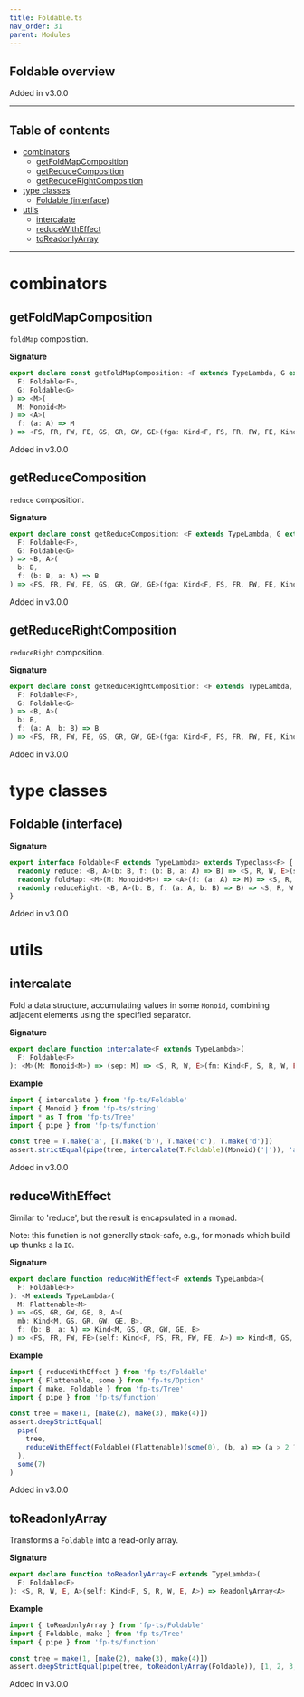 ```yaml
---
title: Foldable.ts
nav_order: 31
parent: Modules
---
```


## Foldable overview

Added in v3.0.0

---

<h2 class="text-delta">Table of contents</h2>

- [combinators](#combinators)
  - [getFoldMapComposition](#getfoldmapcomposition)
  - [getReduceComposition](#getreducecomposition)
  - [getReduceRightComposition](#getreducerightcomposition)
- [type classes](#type-classes)
  - [Foldable (interface)](#foldable-interface)
- [utils](#utils)
  - [intercalate](#intercalate)
  - [reduceWithEffect](#reducewitheffect)
  - [toReadonlyArray](#toreadonlyarray)

---

# combinators

## getFoldMapComposition

`foldMap` composition.

**Signature**

```ts
export declare const getFoldMapComposition: <F extends TypeLambda, G extends TypeLambda>(
  F: Foldable<F>,
  G: Foldable<G>
) => <M>(
  M: Monoid<M>
) => <A>(
  f: (a: A) => M
) => <FS, FR, FW, FE, GS, GR, GW, GE>(fga: Kind<F, FS, FR, FW, FE, Kind<G, GS, GR, GW, GE, A>>) => M
```

Added in v3.0.0

## getReduceComposition

`reduce` composition.

**Signature**

```ts
export declare const getReduceComposition: <F extends TypeLambda, G extends TypeLambda>(
  F: Foldable<F>,
  G: Foldable<G>
) => <B, A>(
  b: B,
  f: (b: B, a: A) => B
) => <FS, FR, FW, FE, GS, GR, GW, GE>(fga: Kind<F, FS, FR, FW, FE, Kind<G, GS, GR, GW, GE, A>>) => B
```

Added in v3.0.0

## getReduceRightComposition

`reduceRight` composition.

**Signature**

```ts
export declare const getReduceRightComposition: <F extends TypeLambda, G extends TypeLambda>(
  F: Foldable<F>,
  G: Foldable<G>
) => <B, A>(
  b: B,
  f: (a: A, b: B) => B
) => <FS, FR, FW, FE, GS, GR, GW, GE>(fga: Kind<F, FS, FR, FW, FE, Kind<G, GS, GR, GW, GE, A>>) => B
```

Added in v3.0.0

# type classes

## Foldable (interface)

**Signature**

```ts
export interface Foldable<F extends TypeLambda> extends Typeclass<F> {
  readonly reduce: <B, A>(b: B, f: (b: B, a: A) => B) => <S, R, W, E>(self: Kind<F, S, R, W, E, A>) => B
  readonly foldMap: <M>(M: Monoid<M>) => <A>(f: (a: A) => M) => <S, R, W, E>(self: Kind<F, S, R, W, E, A>) => M
  readonly reduceRight: <B, A>(b: B, f: (a: A, b: B) => B) => <S, R, W, E>(self: Kind<F, S, R, W, E, A>) => B
}
```

Added in v3.0.0

# utils

## intercalate

Fold a data structure, accumulating values in some `Monoid`, combining adjacent elements using the specified separator.

**Signature**

```ts
export declare function intercalate<F extends TypeLambda>(
  F: Foldable<F>
): <M>(M: Monoid<M>) => (sep: M) => <S, R, W, E>(fm: Kind<F, S, R, W, E, M>) => M
```

**Example**

```ts
import { intercalate } from 'fp-ts/Foldable'
import { Monoid } from 'fp-ts/string'
import * as T from 'fp-ts/Tree'
import { pipe } from 'fp-ts/function'

const tree = T.make('a', [T.make('b'), T.make('c'), T.make('d')])
assert.strictEqual(pipe(tree, intercalate(T.Foldable)(Monoid)('|')), 'a|b|c|d')
```

Added in v3.0.0

## reduceWithEffect

Similar to 'reduce', but the result is encapsulated in a monad.

Note: this function is not generally stack-safe, e.g., for monads which build up thunks a la `IO`.

**Signature**

```ts
export declare function reduceWithEffect<F extends TypeLambda>(
  F: Foldable<F>
): <M extends TypeLambda>(
  M: Flattenable<M>
) => <GS, GR, GW, GE, B, A>(
  mb: Kind<M, GS, GR, GW, GE, B>,
  f: (b: B, a: A) => Kind<M, GS, GR, GW, GE, B>
) => <FS, FR, FW, FE>(self: Kind<F, FS, FR, FW, FE, A>) => Kind<M, GS, GR, GW, GE, B>
```

**Example**

```ts
import { reduceWithEffect } from 'fp-ts/Foldable'
import { Flattenable, some } from 'fp-ts/Option'
import { make, Foldable } from 'fp-ts/Tree'
import { pipe } from 'fp-ts/function'

const tree = make(1, [make(2), make(3), make(4)])
assert.deepStrictEqual(
  pipe(
    tree,
    reduceWithEffect(Foldable)(Flattenable)(some(0), (b, a) => (a > 2 ? some(b + a) : some(b)))
  ),
  some(7)
)
```

Added in v3.0.0

## toReadonlyArray

Transforms a `Foldable` into a read-only array.

**Signature**

```ts
export declare function toReadonlyArray<F extends TypeLambda>(
  F: Foldable<F>
): <S, R, W, E, A>(self: Kind<F, S, R, W, E, A>) => ReadonlyArray<A>
```

**Example**

```ts
import { toReadonlyArray } from 'fp-ts/Foldable'
import { Foldable, make } from 'fp-ts/Tree'
import { pipe } from 'fp-ts/function'

const tree = make(1, [make(2), make(3), make(4)])
assert.deepStrictEqual(pipe(tree, toReadonlyArray(Foldable)), [1, 2, 3, 4])
```

Added in v3.0.0
